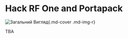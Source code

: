 # Hack RF One and Portapack

![Загальний Вигляд](https://i.imgur.com/YKr6CML.jpeg){.md-cover .md-img-r}

TBA